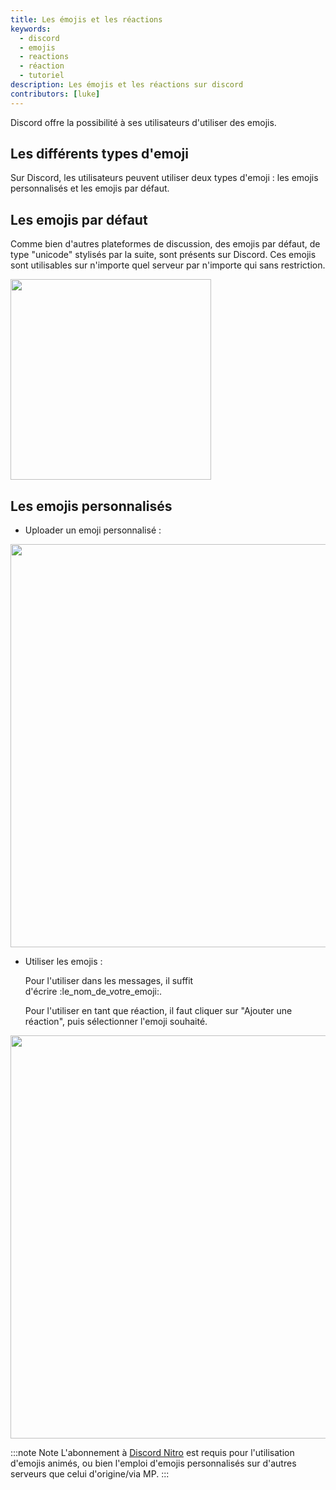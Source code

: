 ```yaml
---
title: Les émojis et les réactions
keywords:
  - discord
  - emojis
  - reactions
  - réaction
  - tutoriel
description: Les émojis et les réactions sur discord
contributors: [luke]
---
```


Discord offre la possibilité à ses utilisateurs d'utiliser des emojis.

## Les différents types d'emoji

Sur Discord, les utilisateurs peuvent utiliser deux types d'emoji : les emojis personnalisés et les emojis par défaut.

## Les emojis par défaut

Comme bien d'autres plateformes de discussion, des emojis par défaut, de type "unicode" stylisés par la suite, sont présents sur Discord. Ces emojis sont utilisables sur n'importe quel serveur par n'importe qui sans restriction.

<img src="https://i.dfr.gg/lE0.png" width="321" height="" />

## Les emojis personnalisés

- Uploader un emoji personnalisé :

<img src="https://i.dfr.gg/pos.png" width="645" height="" />

- Utiliser les emojis :
 
  Pour l'utiliser dans les messages, il suffit d'écrire :le_nom_de_votre_emoji:.
 
  Pour l'utiliser en tant que réaction, il faut cliquer sur "Ajouter une réaction", puis sélectionner l'emoji souhaité.
 
<img src="https://i.dfr.gg/icm.png" width="645" height="" />
 
 
:::note Note
L'abonnement à [Discord Nitro](/wiki/contenu-payant/abonnements-nitro) est requis pour l'utilisation d'emojis animés, ou bien l'emploi d'emojis personnalisés sur d'autres serveurs que celui d'origine/via MP.
:::
